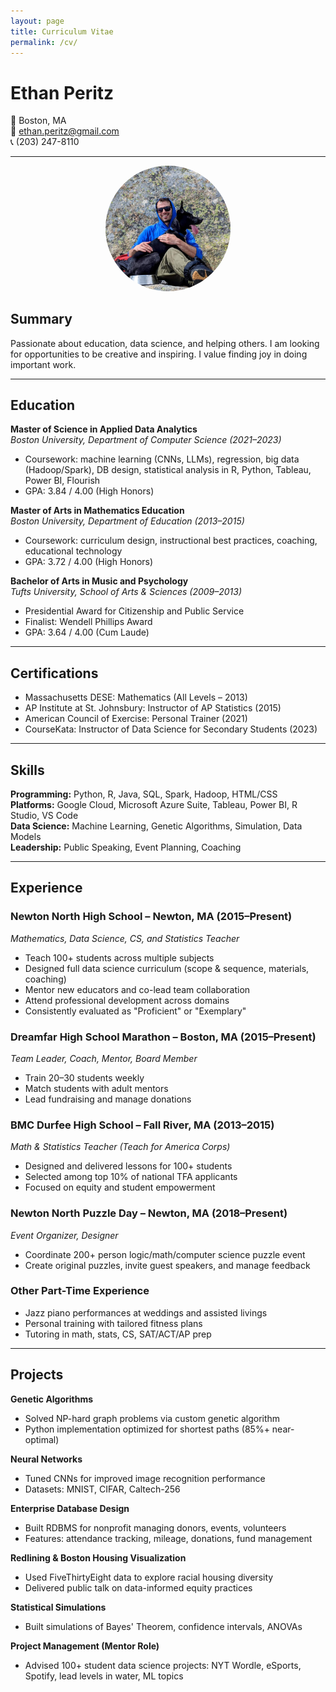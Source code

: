 ```yaml
---
layout: page
title: Curriculum Vitae
permalink: /cv/
---
```


# Ethan Peritz  
📍 Boston, MA  
📧 ethan.peritz@gmail.com  
📞 (203) 247-8110  

---

<p align="center">
  <img src="/assets/img/peritz-headshot.jpg" alt="Ethan Peritz headshot" width="200" style="border-radius: 100px;" />
</p>

## Summary

Passionate about education, data science, and helping others. I am looking for opportunities to be creative and inspiring. I value finding joy in doing important work.

---

## Education

**Master of Science in Applied Data Analytics**  
*Boston University, Department of Computer Science (2021–2023)*  
- Coursework: machine learning (CNNs, LLMs), regression, big data (Hadoop/Spark), DB design, statistical analysis in R, Python, Tableau, Power BI, Flourish  
- GPA: 3.84 / 4.00 (High Honors)

**Master of Arts in Mathematics Education**  
*Boston University, Department of Education (2013–2015)*  
- Coursework: curriculum design, instructional best practices, coaching, educational technology  
- GPA: 3.72 / 4.00 (High Honors)

**Bachelor of Arts in Music and Psychology**  
*Tufts University, School of Arts & Sciences (2009–2013)*  
- Presidential Award for Citizenship and Public Service  
- Finalist: Wendell Phillips Award  
- GPA: 3.64 / 4.00 (Cum Laude)

---

## Certifications

- Massachusetts DESE: Mathematics (All Levels – 2013)  
- AP Institute at St. Johnsbury: Instructor of AP Statistics (2015)  
- American Council of Exercise: Personal Trainer (2021)  
- CourseKata: Instructor of Data Science for Secondary Students (2023)

---

## Skills

**Programming:** Python, R, Java, SQL, Spark, Hadoop, HTML/CSS  
**Platforms:** Google Cloud, Microsoft Azure Suite, Tableau, Power BI, R Studio, VS Code  
**Data Science:** Machine Learning, Genetic Algorithms, Simulation, Data Models  
**Leadership:** Public Speaking, Event Planning, Coaching  

---

## Experience

### Newton North High School – Newton, MA (2015–Present)  
*Mathematics, Data Science, CS, and Statistics Teacher*  
- Teach 100+ students across multiple subjects  
- Designed full data science curriculum (scope & sequence, materials, coaching)  
- Mentor new educators and co-lead team collaboration  
- Attend professional development across domains  
- Consistently evaluated as "Proficient" or "Exemplary"

### Dreamfar High School Marathon – Boston, MA (2015–Present)  
*Team Leader, Coach, Mentor, Board Member*  
- Train 20–30 students weekly  
- Match students with adult mentors  
- Lead fundraising and manage donations  

### BMC Durfee High School – Fall River, MA (2013–2015)  
*Math & Statistics Teacher (Teach for America Corps)*  
- Designed and delivered lessons for 100+ students  
- Selected among top 10% of national TFA applicants  
- Focused on equity and student empowerment  

### Newton North Puzzle Day – Newton, MA (2018–Present)  
*Event Organizer, Designer*  
- Coordinate 200+ person logic/math/computer science puzzle event  
- Create original puzzles, invite guest speakers, and manage feedback

### Other Part-Time Experience  
- Jazz piano performances at weddings and assisted livings  
- Personal training with tailored fitness plans  
- Tutoring in math, stats, CS, SAT/ACT/AP prep  

---

## Projects

**Genetic Algorithms**  
- Solved NP-hard graph problems via custom genetic algorithm  
- Python implementation optimized for shortest paths (85%+ near-optimal)

**Neural Networks**  
- Tuned CNNs for improved image recognition performance  
- Datasets: MNIST, CIFAR, Caltech-256  

**Enterprise Database Design**  
- Built RDBMS for nonprofit managing donors, events, volunteers  
- Features: attendance tracking, mileage, donations, fund management  

**Redlining & Boston Housing Visualization**  
- Used FiveThirtyEight data to explore racial housing diversity  
- Delivered public talk on data-informed equity practices  

**Statistical Simulations**  
- Built simulations of Bayes' Theorem, confidence intervals, ANOVAs  

**Project Management (Mentor Role)**  
- Advised 100+ student data science projects: NYT Wordle, eSports, Spotify, lead levels in water, ML topics
